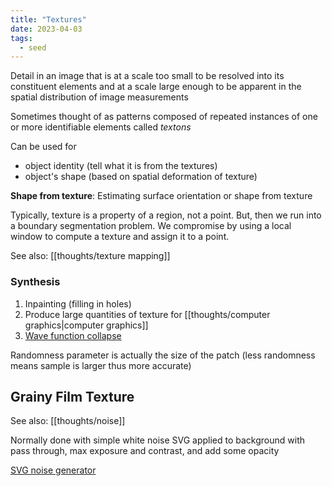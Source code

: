 ```yaml
---
title: "Textures"
date: 2023-04-03
tags:
  - seed
---
```


Detail in an image that is at a scale too small to be resolved into its constituent elements and at a scale large enough to be apparent in the spatial distribution of image measurements

Sometimes thought of as patterns composed of repeated instances of one or more identifiable elements called _textons_

Can be used for

- object identity (tell what it is from the textures)
- object's shape (based on spatial deformation of texture)

**Shape from texture**: Estimating surface orientation or shape from texture

Typically, texture is a property of a region, not a point. But, then we run into a boundary segmentation problem. We compromise by using a local window to compute a texture and assign it to a point.

See also: [[thoughts/texture mapping]]

### Synthesis

1. Inpainting (filling in holes)
2. Produce large quantities of texture for [[thoughts/computer graphics|computer graphics]]
3. [Wave function collapse](https://github.com/mxgmn/WaveFunctionCollapse)

Randomness parameter is actually the size of the patch (less randomness means sample is larger thus more accurate)

## Grainy Film Texture

See also: [[thoughts/noise]]

Normally done with simple white noise SVG applied to background with pass through, max exposure and contrast, and add some opacity

[SVG noise generator](https://fffuel.co/nnnoise/)
